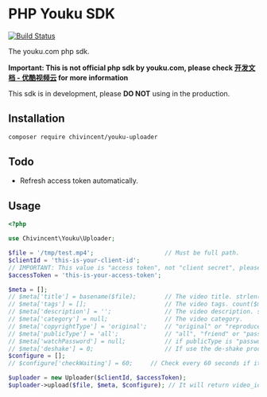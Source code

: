 # PHP Youku SDK

[![Build Status](https://travis-ci.com/ChiVincent/youku-uploader.svg?branch=master)](https://travis-ci.com/ChiVincent/youku-uploader)

The youku.com php sdk.

**Important: This is not official php sdk by youku.com, please check [开发文档 - 优酷视频云](https://cloud.youku.com/docs) for more information**

This sdk is in development, please **DO NOT** using in the production.

## Installation

```bash
composer require chivincent/youku-uploader
```

## Todo

- Refresh access token automatically.

## Usage

```php
<?php

use Chivincent\Youku\Uploader;

$file = '/tmp/test.mp4';                    // Must be full path.
$clientId = 'this-is-your-client-id';
// IMPORTANT: This value is "access token", not "client secret", please generated it at http://cloud.youku.com/tools#token
$accessToken = 'this-is-your-access-token'; 

$meta = [];
// $meta['title'] = basename($file);        // The video title. strlen($title) should between 2 and 50.
// $meta['tags'] = [];                      // The video tags. count($meta['tags']) should <= 10, and each tag strlen($tag) should >= 2 and <= 12
// $meta['description'] = '';               // The video description. strlen($description) should < 2000
// $meta['category'] = null;                // The video category.
// $meta['copyrightType'] = 'original';     // "original" or "reproduced"
// $meta['publicType'] = 'all';             // "all", "friend" or "password"
// $meta['watchPassword'] = null;           // if publicType is "password, this is required.
// $meta['deshake'] = 0;                    // If use the de-shake process, it is 1.  
$configure = [];
// $configure['checkWaiting'] = 60;     // Check every 60 seconds if it can be committed.

$uploader = new Uploader($clientId, $accessToken);
$uploader->upload($file, $meta, $configure); // It will return video_id for youku.
```